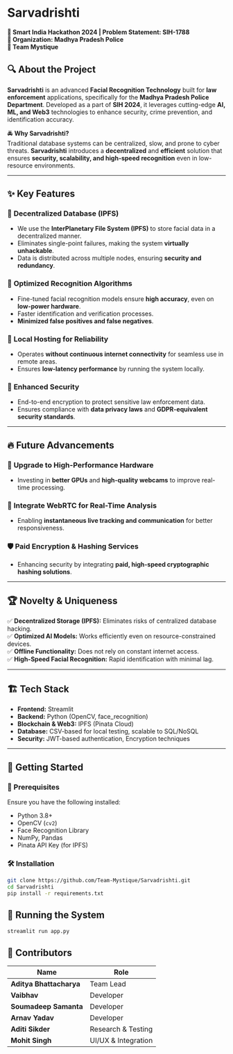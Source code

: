 #  Sarvadrishti

**🔹 Smart India Hackathon 2024 | Problem Statement: SIH-1788**  
**🔹 Organization: Madhya Pradesh Police**  
**🔹 Team Mystique**  

## 🔍 About the Project  
**Sarvadrishti** is an advanced **Facial Recognition Technology** built for **law enforcement** applications, specifically for the **Madhya Pradesh Police Department**. Developed as a part of **SIH 2024**, it leverages cutting-edge **AI, ML, and Web3** technologies to enhance security, crime prevention, and identification accuracy.  

🚔 **Why Sarvadrishti?**  
Traditional database systems can be centralized, slow, and prone to cyber threats. **Sarvadrishti** introduces a **decentralized** and **efficient** solution that ensures **security, scalability, and high-speed recognition** even in low-resource environments.

---

## ✨ Key Features  

### 🔗 **Decentralized Database (IPFS)**
- We use the **InterPlanetary File System (IPFS)** to store facial data in a decentralized manner.  
- Eliminates single-point failures, making the system **virtually unhackable**.  
- Data is distributed across multiple nodes, ensuring **security and redundancy**.  

### 🎯 **Optimized Recognition Algorithms**
- Fine-tuned facial recognition models ensure **high accuracy**, even on **low-power hardware**.  
- Faster identification and verification processes.  
- **Minimized false positives and false negatives**.  

### 💾 **Local Hosting for Reliability**
- Operates **without continuous internet connectivity** for seamless use in remote areas.  
- Ensures **low-latency performance** by running the system locally.  

### 🔐 **Enhanced Security**
- End-to-end encryption to protect sensitive law enforcement data.  
- Ensures compliance with **data privacy laws** and **GDPR-equivalent security standards**.  

---

## 🔥 Future Advancements  

### 🚀 **Upgrade to High-Performance Hardware**
- Investing in **better GPUs** and **high-quality webcams** to improve real-time processing.  

### 📡 **Integrate WebRTC for Real-Time Analysis**
- Enabling **instantaneous live tracking and communication** for better responsiveness.  

### 🛡 **Paid Encryption & Hashing Services**
- Enhancing security by integrating **paid, high-speed cryptographic hashing solutions**.  

---

## 🏆 Novelty & Uniqueness  

✅ **Decentralized Storage (IPFS):** Eliminates risks of centralized database hacking.  
✅ **Optimized AI Models:** Works efficiently even on resource-constrained devices.  
✅ **Offline Functionality:** Does not rely on constant internet access.  
✅ **High-Speed Facial Recognition:** Rapid identification with minimal lag.  

---

## 🏗 Tech Stack  

- **Frontend:** Streamlit  
- **Backend:** Python (OpenCV, face_recognition)  
- **Blockchain & Web3:** IPFS (Pinata Cloud)  
- **Database:** CSV-based for local testing, scalable to SQL/NoSQL  
- **Security:** JWT-based authentication, Encryption techniques  

---

## 🚀 Getting Started  

### 🔧 Prerequisites  
Ensure you have the following installed:  
- Python 3.8+  
- OpenCV (`cv2`)  
- Face Recognition Library  
- NumPy, Pandas  
- Pinata API Key (for IPFS)  

### 🛠 Installation  

```bash
git clone https://github.com/Team-Mystique/Sarvadrishti.git
cd Sarvadrishti
pip install -r requirements.txt
```

## 🚀 Running the System

```bash
streamlit run app.py
```

## 🤝 Contributors

| Name                | Role               |
|---------------------|--------------------|
| **Aditya Bhattacharya** | Team Lead        |
| **Vaibhav**             | Developer        |
| **Soumadeep Samanta**   | Developer        |
| **Arnav Yadav**         | Developer        |
| **Aditi Sikder**        | Research & Testing |
| **Mohit Singh**         | UI/UX & Integration |
